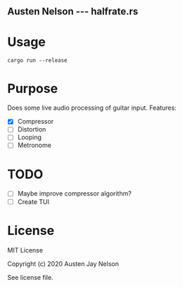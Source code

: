 ## Austen Nelson --- halfrate.rs

# Usage
```
cargo run --release
```

# Purpose
Does some live audio processing of guitar input. Features:

- [x] Compressor
- [ ] Distortion
- [ ] Looping
- [ ] Metronome

# TODO

- [ ] Maybe improve compressor algorithm?
- [ ] Create TUI

# License
MIT License

Copyright (c) 2020 Austen Jay Nelson

See license file.
